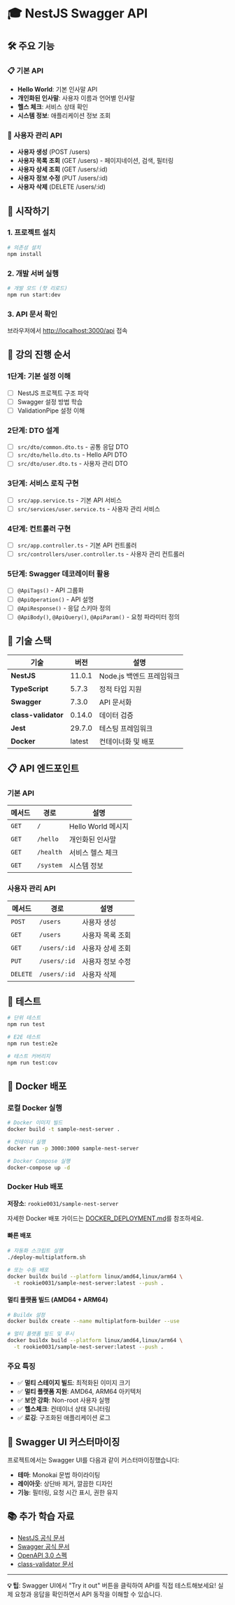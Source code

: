 # 🎓 NestJS Swagger API

## 🛠️ 주요 기능

### 📋 기본 API
- **Hello World**: 기본 인사말 API
- **개인화된 인사말**: 사용자 이름과 언어별 인사말
- **헬스 체크**: 서비스 상태 확인
- **시스템 정보**: 애플리케이션 정보 조회

### 👥 사용자 관리 API
- **사용자 생성** (POST /users)
- **사용자 목록 조회** (GET /users) - 페이지네이션, 검색, 필터링
- **사용자 상세 조회** (GET /users/:id)
- **사용자 정보 수정** (PUT /users/:id)
- **사용자 삭제** (DELETE /users/:id)

## 🚀 시작하기

### 1. 프로젝트 설치

```bash
# 의존성 설치
npm install
```

### 2. 개발 서버 실행

```bash
# 개발 모드 (핫 리로드)
npm run start:dev
```

### 3. API 문서 확인

브라우저에서 [http://localhost:3000/api](http://localhost:3000/api) 접속

## 📖 강의 진행 순서

### 1단계: 기본 설정 이해
- [ ] NestJS 프로젝트 구조 파악
- [ ] Swagger 설정 방법 학습
- [ ] ValidationPipe 설정 이해

### 2단계: DTO 설계
- [ ] `src/dto/common.dto.ts` - 공통 응답 DTO
- [ ] `src/dto/hello.dto.ts` - Hello API DTO
- [ ] `src/dto/user.dto.ts` - 사용자 관리 DTO

### 3단계: 서비스 로직 구현
- [ ] `src/app.service.ts` - 기본 API 서비스
- [ ] `src/services/user.service.ts` - 사용자 관리 서비스

### 4단계: 컨트롤러 구현
- [ ] `src/app.controller.ts` - 기본 API 컨트롤러
- [ ] `src/controllers/user.controller.ts` - 사용자 관리 컨트롤러

### 5단계: Swagger 데코레이터 활용
- [ ] `@ApiTags()` - API 그룹화
- [ ] `@ApiOperation()` - API 설명
- [ ] `@ApiResponse()` - 응답 스키마 정의
- [ ] `@ApiBody()`, `@ApiQuery()`, `@ApiParam()` - 요청 파라미터 정의

## 🔧 기술 스택

| 기술 | 버전 | 설명 |
|------|------|------|
| **NestJS** | 11.0.1 | Node.js 백엔드 프레임워크 |
| **TypeScript** | 5.7.3 | 정적 타입 지원 |
| **Swagger** | 7.3.0 | API 문서화 |
| **class-validator** | 0.14.0 | 데이터 검증 |
| **Jest** | 29.7.0 | 테스팅 프레임워크 |
| **Docker** | latest | 컨테이너화 및 배포 |

## 📋 API 엔드포인트

### 기본 API
| 메서드 | 경로 | 설명 |
|--------|------|------|
| `GET` | `/` | Hello World 메시지 |
| `GET` | `/hello` | 개인화된 인사말 |
| `GET` | `/health` | 서비스 헬스 체크 |
| `GET` | `/system` | 시스템 정보 |

### 사용자 관리 API
| 메서드 | 경로 | 설명 |
|--------|------|------|
| `POST` | `/users` | 사용자 생성 |
| `GET` | `/users` | 사용자 목록 조회 |
| `GET` | `/users/:id` | 사용자 상세 조회 |
| `PUT` | `/users/:id` | 사용자 정보 수정 |
| `DELETE` | `/users/:id` | 사용자 삭제 |

## 🧪 테스트

```bash
# 단위 테스트
npm run test

# E2E 테스트
npm run test:e2e

# 테스트 커버리지
npm run test:cov
```

## 🐳 Docker 배포

### 로컬 Docker 실행

```bash
# Docker 이미지 빌드
docker build -t sample-nest-server .

# 컨테이너 실행
docker run -p 3000:3000 sample-nest-server

# Docker Compose 실행
docker-compose up -d
```

### Docker Hub 배포

**저장소**: `rookie0031/sample-nest-server`

자세한 Docker 배포 가이드는 [DOCKER_DEPLOYMENT.md](./DOCKER_DEPLOYMENT.md)를 참조하세요.

#### 빠른 배포
```bash
# 자동화 스크립트 실행
./deploy-multiplatform.sh

# 또는 수동 배포
docker buildx build --platform linux/amd64,linux/arm64 \
  -t rookie0031/sample-nest-server:latest --push .
```

#### 멀티 플랫폼 빌드 (AMD64 + ARM64)

```bash
# Buildx 설정
docker buildx create --name multiplatform-builder --use

# 멀티 플랫폼 빌드 및 푸시
docker buildx build --platform linux/amd64,linux/arm64 \
  -t rookie0031/sample-nest-server:latest --push .
```

### 주요 특징

- ✅ **멀티 스테이지 빌드**: 최적화된 이미지 크기
- ✅ **멀티 플랫폼 지원**: AMD64, ARM64 아키텍처
- ✅ **보안 강화**: Non-root 사용자 실행
- ✅ **헬스체크**: 컨테이너 상태 모니터링
- ✅ **로깅**: 구조화된 애플리케이션 로그

## 🎨 Swagger UI 커스터마이징

프로젝트에서는 Swagger UI를 다음과 같이 커스터마이징했습니다:

- **테마**: Monokai 문법 하이라이팅
- **레이아웃**: 상단바 제거, 깔끔한 디자인
- **기능**: 필터링, 요청 시간 표시, 권한 유지

## 📚 추가 학습 자료

- [NestJS 공식 문서](https://docs.nestjs.com/)
- [Swagger 공식 문서](https://swagger.io/docs/)
- [OpenAPI 3.0 스펙](https://swagger.io/specification/)
- [class-validator 문서](https://github.com/typestack/class-validator)

---

**💡 팁**: Swagger UI에서 "Try it out" 버튼을 클릭하여 API를 직접 테스트해보세요! 실제 요청과 응답을 확인하면서 API 동작을 이해할 수 있습니다.
